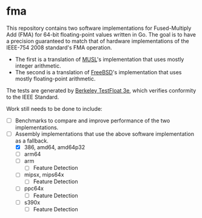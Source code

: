 # fma

This repository contains two software implementations for Fused-Multiply Add (FMA) for 64-bit floating-point values written in Go. The goal is to have a precision guaranteed to match that of hardware implementations of the IEEE-754 2008 standard's FMA operation.
- The first is a translation of [MUSL](http://git.musl-libc.org/cgit/musl/tree/src/math/fma.c)'s implementation that uses mostly integer arithmetic.
- The second is a translation of [FreeBSD](https://svnweb.freebsd.org/base/head/lib/msun/src/s_fma.c?view=markup)'s implementation that uses mostly floating-point arithmetic.

The tests are generated by [Berkeley TestFloat 3e](http://www.jhauser.us/arithmetic/TestFloat.html), which verifies conformity to the IEEE Standard.

Work still needs to be done to include:
- [ ] Benchmarks to compare and improve performance of the two implementations.
- [ ] Assembly implementations that use the above software implementation as a fallback.
	- [x] 386, amd64, amd64p32
	- [ ] arm64
	- [ ] arm
		- [ ] Feature Detection
	- [ ] mipsx, mips64x
		- [ ] Feature Detection
	- [ ] ppc64x
		- [ ] Feature Detection
	- [ ] s390x
		- [ ] Feature Detection